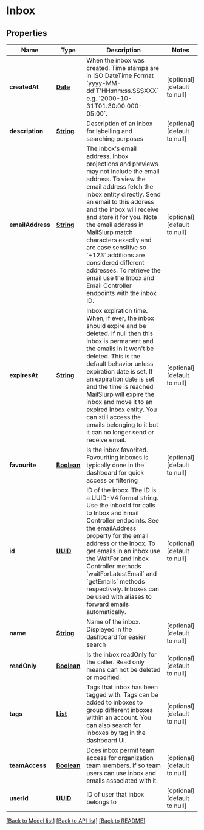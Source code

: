 # Inbox
## Properties

Name | Type | Description | Notes
------------ | ------------- | ------------- | -------------
**createdAt** | [**Date**](DateTime.md) | When the inbox was created. Time stamps are in ISO DateTime Format &#x60;yyyy-MM-dd&#39;T&#39;HH:mm:ss.SSSXXX&#x60; e.g. &#x60;2000-10-31T01:30:00.000-05:00&#x60;. | [optional] [default to null]
**description** | [**String**](string.md) | Description of an inbox for labelling and searching purposes | [optional] [default to null]
**emailAddress** | [**String**](string.md) | The inbox&#39;s email address. Inbox projections and previews may not include the email address. To view the email address fetch the inbox entity directly. Send an email to this address and the inbox will receive and store it for you. Note the email address in MailSlurp match characters exactly and are case sensitive so &#x60;+123&#x60; additions are considered different addresses. To retrieve the email use the Inbox and Email Controller endpoints with the inbox ID. | [optional] [default to null]
**expiresAt** | [**String**](string.md) | Inbox expiration time. When, if ever, the inbox should expire and be deleted. If null then this inbox is permanent and the emails in it won&#39;t be deleted. This is the default behavior unless expiration date is set. If an expiration date is set and the time is reached MailSlurp will expire the inbox and move it to an expired inbox entity. You can still access the emails belonging to it but it can no longer send or receive email. | [optional] [default to null]
**favourite** | [**Boolean**](boolean.md) | Is the inbox favorited. Favouriting inboxes is typically done in the dashboard for quick access or filtering | [optional] [default to null]
**id** | [**UUID**](UUID.md) | ID of the inbox. The ID is a UUID-V4 format string. Use the inboxId for calls to Inbox and Email Controller endpoints. See the emailAddress property for the email address or the inbox. To get emails in an inbox use the WaitFor and Inbox Controller methods &#x60;waitForLatestEmail&#x60; and &#x60;getEmails&#x60; methods respectively. Inboxes can be used with aliases to forward emails automatically. | [optional] [default to null]
**name** | [**String**](string.md) | Name of the inbox. Displayed in the dashboard for easier search | [optional] [default to null]
**readOnly** | [**Boolean**](boolean.md) | Is the inbox readOnly for the caller. Read only means can not be deleted or modified. | [optional] [default to null]
**tags** | [**List**](string.md) | Tags that inbox has been tagged with. Tags can be added to inboxes to group different inboxes within an account. You can also search for inboxes by tag in the dashboard UI. | [optional] [default to null]
**teamAccess** | [**Boolean**](boolean.md) | Does inbox permit team access for organization team members. If so team users can use inbox and emails associated with it. | [optional] [default to null]
**userId** | [**UUID**](UUID.md) | ID of user that inbox belongs to | [optional] [default to null]

[[Back to Model list]](../README.md#documentation-for-models) [[Back to API list]](../README.md#documentation-for-api-endpoints) [[Back to README]](../README.md)

